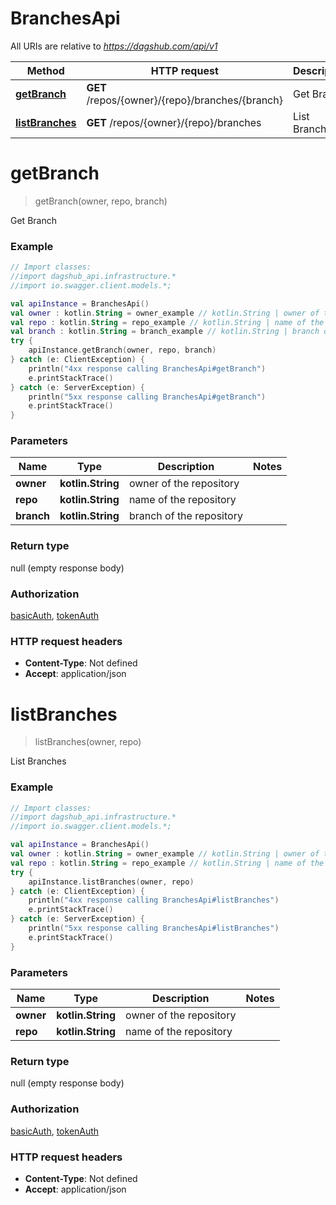 # BranchesApi

All URIs are relative to *https://dagshub.com/api/v1*

Method | HTTP request | Description
------------- | ------------- | -------------
[**getBranch**](BranchesApi.md#getBranch) | **GET** /repos/{owner}/{repo}/branches/{branch} | Get Branch
[**listBranches**](BranchesApi.md#listBranches) | **GET** /repos/{owner}/{repo}/branches | List Branches

<a name="getBranch"></a>
# **getBranch**
> getBranch(owner, repo, branch)

Get Branch

### Example
```kotlin
// Import classes:
//import dagshub_api.infrastructure.*
//import io.swagger.client.models.*;

val apiInstance = BranchesApi()
val owner : kotlin.String = owner_example // kotlin.String | owner of the repository
val repo : kotlin.String = repo_example // kotlin.String | name of the repository
val branch : kotlin.String = branch_example // kotlin.String | branch of the repository
try {
    apiInstance.getBranch(owner, repo, branch)
} catch (e: ClientException) {
    println("4xx response calling BranchesApi#getBranch")
    e.printStackTrace()
} catch (e: ServerException) {
    println("5xx response calling BranchesApi#getBranch")
    e.printStackTrace()
}
```

### Parameters

Name | Type | Description  | Notes
------------- | ------------- | ------------- | -------------
 **owner** | **kotlin.String**| owner of the repository |
 **repo** | **kotlin.String**| name of the repository |
 **branch** | **kotlin.String**| branch of the repository |

### Return type

null (empty response body)

### Authorization

[basicAuth](../README.md#basicAuth), [tokenAuth](../README.md#tokenAuth)

### HTTP request headers

 - **Content-Type**: Not defined
 - **Accept**: application/json

<a name="listBranches"></a>
# **listBranches**
> listBranches(owner, repo)

List Branches

### Example
```kotlin
// Import classes:
//import dagshub_api.infrastructure.*
//import io.swagger.client.models.*;

val apiInstance = BranchesApi()
val owner : kotlin.String = owner_example // kotlin.String | owner of the repository
val repo : kotlin.String = repo_example // kotlin.String | name of the repository
try {
    apiInstance.listBranches(owner, repo)
} catch (e: ClientException) {
    println("4xx response calling BranchesApi#listBranches")
    e.printStackTrace()
} catch (e: ServerException) {
    println("5xx response calling BranchesApi#listBranches")
    e.printStackTrace()
}
```

### Parameters

Name | Type | Description  | Notes
------------- | ------------- | ------------- | -------------
 **owner** | **kotlin.String**| owner of the repository |
 **repo** | **kotlin.String**| name of the repository |

### Return type

null (empty response body)

### Authorization

[basicAuth](../README.md#basicAuth), [tokenAuth](../README.md#tokenAuth)

### HTTP request headers

 - **Content-Type**: Not defined
 - **Accept**: application/json

